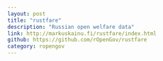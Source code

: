```yaml
---
layout: post
title: "rustfare"
description: "Russian open welfare data"
link: http://markuskainu.fi/rustfare/index.html
github: https://github.com/rOpenGov/rustfare
category: ropengov
---
```


